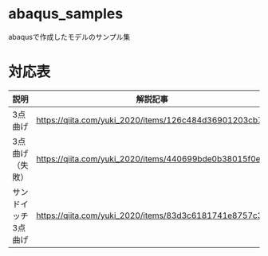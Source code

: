 # abaqus_samples
abaqusで作成したモデルのサンプル集



# 対応表

| 説明 | 解説記事 | サンプルファイル | 元動画 |
|---|---|---|---|
|3点曲げ|https://qiita.com/yuki_2020/items/126c484d36901203cb71|sample2_3point_bending.cae|https://www.youtube.com/watch?v=J4vvi-Ys-YE|
|3点曲げ（失敗）|https://qiita.com/yuki_2020/items/440699bde0b38015f0e5|sample3_3pointbending.cae|https://www.youtube.com/watch?v=SVPHLNzZv7Y|
|サンドイッチ3点曲げ|https://qiita.com/yuki_2020/items/83d3c6181741e8757c3f|sample4_composite_3pointbending.cae|https://www.youtube.com/watch?v=HeXuFETuqzI|
